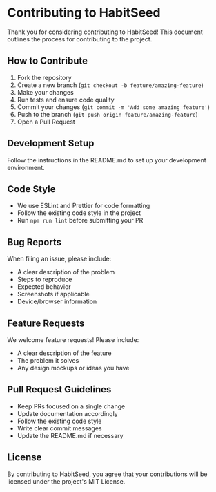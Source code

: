 # Contributing to HabitSeed

Thank you for considering contributing to HabitSeed! This document outlines the process for contributing to the project.

## How to Contribute

1. Fork the repository
2. Create a new branch (`git checkout -b feature/amazing-feature`)
3. Make your changes
4. Run tests and ensure code quality
5. Commit your changes (`git commit -m 'Add some amazing feature'`)
6. Push to the branch (`git push origin feature/amazing-feature`)
7. Open a Pull Request

## Development Setup

Follow the instructions in the README.md to set up your development environment.

## Code Style

- We use ESLint and Prettier for code formatting
- Follow the existing code style in the project
- Run `npm run lint` before submitting your PR

## Bug Reports

When filing an issue, please include:

- A clear description of the problem
- Steps to reproduce
- Expected behavior
- Screenshots if applicable
- Device/browser information

## Feature Requests

We welcome feature requests! Please include:

- A clear description of the feature
- The problem it solves
- Any design mockups or ideas you have

## Pull Request Guidelines

- Keep PRs focused on a single change
- Update documentation accordingly
- Follow the existing code style
- Write clear commit messages
- Update the README.md if necessary

## License

By contributing to HabitSeed, you agree that your contributions will be licensed under the project's MIT License. 